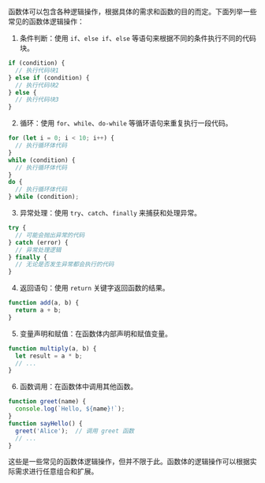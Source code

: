 

函数体可以包含各种逻辑操作，根据具体的需求和函数的目的而定。下面列举一些常见的函数体逻辑操作：
1. 条件判断：使用 `if`、`else if`、`else` 等语句来根据不同的条件执行不同的代码块。
```javascript
if (condition) {
  // 执行代码块1
} else if (condition) {
  // 执行代码块2
} else {
  // 执行代码块3
}
```
2. 循环：使用 `for`、`while`、`do-while` 等循环语句来重复执行一段代码。
```javascript
for (let i = 0; i < 10; i++) {
  // 执行循环体代码
}
while (condition) {
  // 执行循环体代码
}
do {
  // 执行循环体代码
} while (condition);
```
3. 异常处理：使用 `try`、`catch`、`finally` 来捕获和处理异常。
```javascript
try {
  // 可能会抛出异常的代码
} catch (error) {
  // 异常处理逻辑
} finally {
  // 无论是否发生异常都会执行的代码
}
```
4. 返回语句：使用 `return` 关键字返回函数的结果。
```javascript
function add(a, b) {
  return a + b;
}
```
5. 变量声明和赋值：在函数体内部声明和赋值变量。
```javascript
function multiply(a, b) {
  let result = a * b;
  // ...
}
```
6. 函数调用：在函数体中调用其他函数。
```javascript
function greet(name) {
  console.log(`Hello, ${name}!`);
}
function sayHello() {
  greet('Alice');  // 调用 greet 函数
  // ...
}
```
这些是一些常见的函数体逻辑操作，但并不限于此。函数体的逻辑操作可以根据实际需求进行任意组合和扩展。